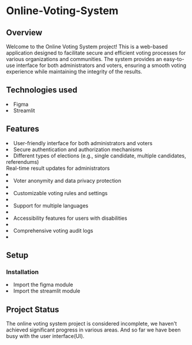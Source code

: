 # Online-Voting-System


## Overview

Welcome to the Online Voting System project! This is a web-based application designed to facilitate secure and efficient voting processes for various organizations and communities. The system provides an easy-to-use interface for both administrators and voters, ensuring a smooth voting experience while maintaining the integrity of the results.

## Technologies used

<li> Figma </li>
<li> Streamlit </li>


## Features 

<li> User-friendly interface for both administrators and voters </li>

<li> Secure authentication and authorization mechanisms </li>

<li> Different types of elections (e.g., single candidate, multiple candidates, referendums) </li>

</li> Real-time result updates for administrators <li>
 
<li> Voter anonymity and data privacy protection <li>
 
<li> Customizable voting rules and settings <li>
 
<li> Support for multiple languages <li>
 
<li> Accessibility features for users with disabilities <li>
 
<li> Comprehensive voting audit logs <li>
 
## Setup

### Installation

<li> Import the figma module </li>
<li> Import the streamlit module </li>


## Project Status

The online voting system project is considered incomplete, we haven't achieved significant progress in various areas. And so far we have been busy with the user interface(UI).
